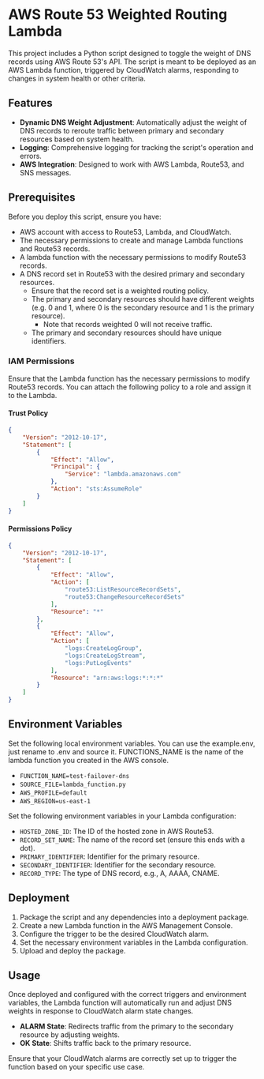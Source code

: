 # AWS Route 53 Weighted Routing Lambda

This project includes a Python script designed to toggle the weight of DNS records using AWS Route 53's API. The script is meant to be deployed as an AWS Lambda function, triggered by CloudWatch alarms, responding to changes in system health or other criteria.

## Features

- **Dynamic DNS Weight Adjustment**: Automatically adjust the weight of DNS records to reroute traffic between primary and secondary resources based on system health.
- **Logging**: Comprehensive logging for tracking the script's operation and errors.
- **AWS Integration**: Designed to work with AWS Lambda, Route53, and SNS messages.

## Prerequisites

Before you deploy this script, ensure you have:

- AWS account with access to Route53, Lambda, and CloudWatch.
- The necessary permissions to create and manage Lambda functions and Route53 records.
- A lambda function with the necessary permissions to modify Route53 records.
- A DNS record set in Route53 with the desired primary and secondary resources.
  - Ensure that the record set is a weighted routing policy.
  - The primary and secondary resources should have different weights (e.g. 0 and 1, where 0 is the secondary resource and 1 is the primary resource).
    - Note that records weighted 0 will not receive traffic.
  - The primary and secondary resources should have unique identifiers.

### IAM Permissions

Ensure that the Lambda function has the necessary permissions to modify Route53 records. You can attach the following policy to a role and assign it to the Lambda.

#### Trust Policy

```json
{
    "Version": "2012-10-17",
    "Statement": [
        {
            "Effect": "Allow",
            "Principal": {
                "Service": "lambda.amazonaws.com"
            },
            "Action": "sts:AssumeRole"
        }
    ]
}
```

#### Permissions Policy

```json
{
    "Version": "2012-10-17",
    "Statement": [
        {
            "Effect": "Allow",
            "Action": [
                "route53:ListResourceRecordSets",
                "route53:ChangeResourceRecordSets"
            ],
            "Resource": "*"
        },
        {
            "Effect": "Allow",
            "Action": [
                "logs:CreateLogGroup",
                "logs:CreateLogStream",
                "logs:PutLogEvents"
            ],
            "Resource": "arn:aws:logs:*:*:*"
        }
    ]
}
```

## Environment Variables

Set the following local environment variables. You can use the example.env, just rename to .env and source it. FUNCTIONS_NAME is the name of the lambda function you created in the AWS console.

- `FUNCTION_NAME=test-failover-dns`
- `SOURCE_FILE=lambda_function.py`
- `AWS_PROFILE=default`
- `AWS_REGION=us-east-1`

Set the following environment variables in your Lambda configuration:

- `HOSTED_ZONE_ID`: The ID of the hosted zone in AWS Route53.
- `RECORD_SET_NAME`: The name of the record set (ensure this ends with a dot).
- `PRIMARY_IDENTIFIER`: Identifier for the primary resource.
- `SECONDARY_IDENTIFIER`: Identifier for the secondary resource.
- `RECORD_TYPE`: The type of DNS record, e.g., A, AAAA, CNAME.

## Deployment

1. Package the script and any dependencies into a deployment package.
2. Create a new Lambda function in the AWS Management Console.
3. Configure the trigger to be the desired CloudWatch alarm.
4. Set the necessary environment variables in the Lambda configuration.
5. Upload and deploy the package.

## Usage

Once deployed and configured with the correct triggers and environment variables, the Lambda function will automatically run and adjust DNS weights in response to CloudWatch alarm state changes.

- **ALARM State**: Redirects traffic from the primary to the secondary resource by adjusting weights.
- **OK State**: Shifts traffic back to the primary resource.

Ensure that your CloudWatch alarms are correctly set up to trigger the function based on your specific use case.

